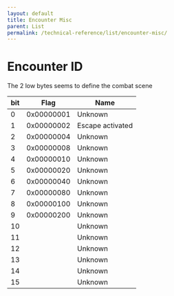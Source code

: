 ```yaml
---
layout: default
title: Encounter Misc
parent: List
permalink: /technical-reference/list/encounter-misc/
---
```


# Encounter ID

The 2 low bytes seems to define the combat scene

| bit | Flag       | Name             |
|-----|------------|------------------|
| 0   | 0x00000001 | Unknown          |
| 1   | 0x00000002 | Escape activated |
| 2   | 0x00000004 | Unknown          |
| 3   | 0x00000008 | Unknown          |
| 4   | 0x00000010 | Unknown          |
| 5   | 0x00000020 | Unknown          |
| 6   | 0x00000040 | Unknown          |
| 7   | 0x00000080 | Unknown          |
| 8   | 0x00000100 | Unknown          |
| 9   | 0x00000200 | Unknown          |
| 10  |            | Unknown          |
| 11  |            | Unknown          |
| 12  |            | Unknown          |
| 13  |            | Unknown          |
| 14  |            | Unknown          |
| 15  |            | Unknown          |

